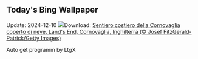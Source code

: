 ## Today's Bing Wallpaper
Update: 2024-12-10
![](https://www.bing.com/th?id=OHR.CornwallSnow_IT-IT1356760467_UHD.jpg&w=1000)Download: [Sentiero costiero della Cornovaglia coperto di neve, Land's End, Cornovaglia, Inghilterra (© Josef FitzGerald-Patrick/Getty Images)](https://www.bing.com/th?id=OHR.CornwallSnow_IT-IT1356760467_UHD.jpg)

Auto get programm by LtgX
